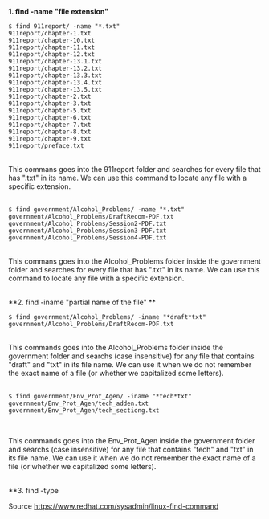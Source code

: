 
**1. find -name "file extension"**

``` 
$ find 911report/ -name "*.txt"
911report/chapter-1.txt
911report/chapter-10.txt
911report/chapter-11.txt
911report/chapter-12.txt
911report/chapter-13.1.txt
911report/chapter-13.2.txt
911report/chapter-13.3.txt
911report/chapter-13.4.txt
911report/chapter-13.5.txt
911report/chapter-2.txt
911report/chapter-3.txt
911report/chapter-5.txt
911report/chapter-6.txt
911report/chapter-7.txt
911report/chapter-8.txt
911report/chapter-9.txt
911report/preface.txt
```

<br>
This commans goes into the 911report folder and searches for every file that has ".txt" in its name. We can use this command to locate any file with a specific extension.
<br>
<br>


``` 
$ find government/Alcohol_Problems/ -name "*.txt"
government/Alcohol_Problems/DraftRecom-PDF.txt
government/Alcohol_Problems/Session2-PDF.txt
government/Alcohol_Problems/Session3-PDF.txt
government/Alcohol_Problems/Session4-PDF.txt
``` 

<br>
This commans goes into the Alcohol_Problems folder inside the government folder and searches for every file that has ".txt" in its name. We can use this command to locate any file with a specific extension.
<br>
<br>

**2. find -iname "partial name of the file" ** 

``` 
$ find government/Alcohol_Problems/ -iname "*draft*txt"
government/Alcohol_Problems/DraftRecom-PDF.txt
``` 

<br>
This commands goes into the Alcohol_Problems folder inside the government folder and searchs (case insensitive) for any file that contains "draft" and "txt" in its file name. We can use it when we do not remember the exact name of a file (or whether we capitalized some letters).
<br><br>

```
$ find government/Env_Prot_Agen/ -iname "*tech*txt"
government/Env_Prot_Agen/tech_adden.txt
government/Env_Prot_Agen/tech_sectiong.txt
```
<br>

This commands goes into the Env_Prot_Agen inside the government folder and searchs (case insensitive) for any file that contains "tech" and "txt" in its file name. We can use it when we do not remember the exact name of a file (or whether we capitalized some letters).
<br><br>


**3. find -type 
























Source https://www.redhat.com/sysadmin/linux-find-command

